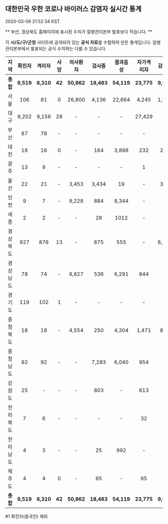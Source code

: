 
## 대한민국 우한 코로나 바이러스 감염자 실시간 통계
2020-03-06 21:52:34 KST

** 부산, 경상북도 홈페이지에 표시된 수치가 질병관리본부 발표보다 적습니다. **

각 **시/도/구/군청** 사이트에 공개되어 있는 **공식 자료**를 수합하여 만든 통계입니다.
질병관리본부에서 발표되는 공식 수치와는 다를 수 있습니다.


        
|  지역  | 확진자 |  격리자  |  사망  |  의사환자  |  검사중  |  결과음성  |  자가격리자  |  감시중  |  감시해제  |  퇴원  |
|:------:|:------:|:--------:|:--------:|:----------:|:--------:|:----------------:|:------------:|:--------:|:----------:|:--:|
|**총합**|**6,519**|**6,310**|**42**|**50,862**|**18,483**|**54,119**|**23,775**|**9,585**|**4,748**|**123**|
|서울|106|81|0|26,800|4,136|22,664|4,245|1,997|2,295|25|
|대구|9,202|9,156|28 |-|-|-|27,429|-|-|18 |
|부산|87|78|-|-|-|-|-|-|-|9|
|대전|18|16|0|-|164|3,898|232|232|110|2|
|광주|13|9|-|-|-|-|1|-|-|3|
|울산|22|21|-|3,453|3,434|19|-|329|108|1|
|인천|9|7|-|9,228|884|8,344|-|-|-|2|
|세종|2|2|-|-|28|1012|-|-|-|-|
|경상북도|927|876|13|-|875|555|-|6,201|1,411|38|
|경상남도|78|74|-|6,827|536|6,291|844|-|-|4|
|경기도|119|102|1|-|-|-|-|-|-|16|
|충청북도|18|18|-|4,554|250|4,304|1,471|826|645|-|
|충청남도|92|92|-|-|7,283|6,040|954|-|-|-|
|강원도|25|-|-|-|803|-|613|-|-|3|
|전라북도|7|6|-|-|-|-|32|-|-|1|
|전라남도|4|3|-|-|25|992|-|-|1|1|
|제주도|4|4|0|-|65|-|65|-|178|-|
|**총합**|**6,519**|**6,310**|**42**|**50,862**|**18,483**|**54,119**|**23,775**|**9,585**|**4,748**|**123**|

        

#1 확진자(중국인) 제외
